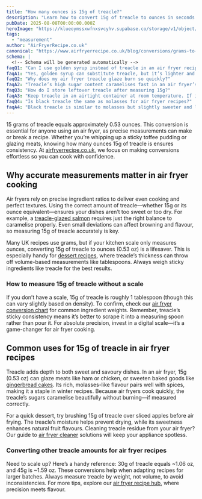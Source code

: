 ```yaml
---
title: "How many ounces is 15g of treacle?"
description: "Learn how to convert 15g of treacle to ounces in seconds. Perfect for air fryer recipes and precise baking measurements."
pubDate: 2025-08-08T00:00:00.000Z
heroImage: "https://klueoymssxwfnxsvcyhv.supabase.co/storage/v1/object/public/Shmucket/how-many-ounces-is-15g-of-treacle.webp"
tags:
  - "measurement"
author: "AirFryerRecipe.co.uk"
canonical: "https://www.airfryerrecipe.co.uk/blog/conversions/grams-to-ounces/how-many-ounces-is-15g-of-treacle"
schema: |
  <!-- Schema will be generated automatically -->
faqQ1: "Can I use golden syrup instead of treacle in an air fryer recipe?"
faqA1: "Yes, golden syrup can substitute treacle, but it’s lighter and sweeter. Use the same weight (15g or 0.53 oz), but expect a milder flavour. Adjust spices like ginger or cinnamon to balance the taste."
faqQ2: "Why does my air fryer treacle glaze burn so quickly?"
faqA2: "Treacle’s high sugar content caramelises fast in an air fryer’s intense heat. To prevent burning, lower the temperature by 10°C and check frequently. A thin, even layer of 15g treacle works best."
faqQ3: "How do I store leftover treacle after measuring 15g?"
faqA3: "Keep treacle in an airtight container at room temperature. If it crystallises, warm the jar in hot water. Always wipe the rim clean to avoid stickiness."
faqQ4: "Is black treacle the same as molasses for air fryer recipes?"
faqA4: "Black treacle is similar to molasses but slightly sweeter and less bitter. You can swap them 1:1 by weight (e.g., 15g treacle = 15g molasses), but taste may vary slightly."
---
```

<p>15 grams of treacle equals approximately 0.53 ounces. This conversion is essential for anyone using an air fryer, as precise measurements can make or break a recipe. Whether you’re whipping up a sticky toffee pudding or glazing meats, knowing how many ounces 15g of treacle is ensures consistency. At <a href=https://www.airfryerrecipe.co.uk>airfryerrecipe.co.uk</a>, we focus on making conversions effortless so you can cook with confidence.</p>  

<h2>Why accurate measurements matter in air fryer cooking</h2>  
<p>Air fryers rely on precise ingredient ratios to deliver even cooking and perfect textures. Using the correct amount of treacle—whether 15g or its ounce equivalent—ensures your dishes aren’t too sweet or too dry. For example, a <a href=https://www.airfryerrecipe.co.uk/recipes>treacle-glazed salmon</a> requires just the right balance to caramelise properly. Even small deviations can affect browning and flavour, so measuring 15g of treacle accurately is key.</p>  

<p>Many UK recipes use grams, but if your kitchen scale only measures ounces, converting 15g of treacle to ounces (0.53 oz) is a lifesaver. This is especially handy for <a href=https://www.airfryerrecipe.co.uk/recipe-category/dessert>dessert recipes</a>, where treacle’s thickness can throw off volume-based measurements like tablespoons. Always weigh sticky ingredients like treacle for the best results.</p>  

<h3>How to measure 15g of treacle without a scale</h3>  
<p>If you don’t have a scale, 15g of treacle is roughly 1 tablespoon (though this can vary slightly based on density). To confirm, check our <a href=https://www.airfryerrecipe.co.uk/air-fryer-conversion-chart>air fryer conversion chart</a> for common ingredient weights. Remember, treacle’s sticky consistency means it’s better to scrape it into a measuring spoon rather than pour it. For absolute precision, invest in a digital scale—it’s a game-changer for air fryer cooking.</p>  

<h2>Common uses for 15g of treacle in air fryer recipes</h2>  
<p>Treacle adds depth to both sweet and savoury dishes. In an air fryer, 15g (0.53 oz) can glaze meats like ham or chicken, or sweeten baked goods like <a href=https://www.airfryerrecipe.co.uk/recipe-category/cakes>gingerbread cakes</a>. Its rich, molasses-like flavour pairs well with spices, making it a staple in winter recipes. Because air fryers cook quickly, the treacle’s sugars caramelise beautifully without burning—if measured correctly.</p>  

<p>For a quick dessert, try brushing 15g of treacle over sliced apples before air frying. The treacle’s moisture helps prevent drying, while its sweetness enhances natural fruit flavours. Cleaning treacle residue from your air fryer? Our guide to <a href=https://www.airfryerrecipe.co.uk/air-fryer-cleaner>air fryer cleaner</a> solutions will keep your appliance spotless.</p>  

<h3>Converting other treacle amounts for air fryer recipes</h3>  
<p>Need to scale up? Here’s a handy reference: 30g of treacle equals ~1.06 oz, and 45g is ~1.59 oz. These conversions help when adapting recipes for larger batches. Always measure treacle by weight, not volume, to avoid inconsistencies. For more tips, explore our <a href=https://www.airfryerrecipe.co.uk>air fryer recipe hub</a>, where precision meets flavour.</p>
